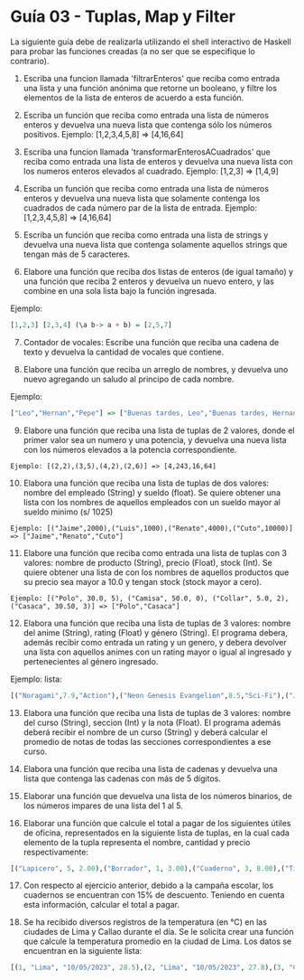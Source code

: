 # Guía 03 - Tuplas, Map y Filter

La siguiente guía debe de realizarla utilizando el shell interactivo de Haskell para probar las funciones creadas (a no ser que se especifique lo contrario).

1. Escriba una funcion llamada 'filtrarEnteros' que reciba como entrada una lista y una función anónima que retorne un booleano, y filtre los elementos de la lista de enteros de acuerdo a esta función.

2. Escriba un función que reciba como entrada una lista de números enteros y devuelva una nueva lista que contenga sólo los números positivos. Ejemplo: [1,2,3,4,5,8] => [4,16,64]

3. Escriba una funcion llamada 'transformarEnterosACuadrados' que reciba como entrada una lista de enteros y devuelva una nueva lista con los numeros enteros elevados al cuadrado. Ejemplo: [1,2,3] => [1,4,9]

4. Escriba un función que reciba como entrada una lista de números enteros y devuelva una nueva lista que solamente contenga los cuadrados de cada número par de la lista de entrada. Ejemplo: [1,2,3,4,5,8] => [4,16,64]

5. Escriba un función que reciba como entrada una lista de strings y devuelva una nueva lista que contenga solamente aquellos strings que tengan más de 5 caracteres.

6. Elabore una función que reciba dos listas de enteros (de igual tamaño) y una función que reciba 2 enteros y devuelva un nuevo entero, y las combine en una sola lista bajo la función ingresada. 

Ejemplo: 

``` haskell
[1,2,3] [2,3,4] (\a b-> a + b) = [2,5,7]
```

7. Contador de vocales: Escribe una función que reciba una cadena de texto y devuelva la cantidad de vocales que contiene.

8. Elabore una función que reciba un arreglo de nombres, y devuelva uno nuevo agregando un saludo al principo de cada nombre. 

Ejemplo: 

```haskell
["Leo","Hernan","Pepe"] => ["Buenas tardes, Leo","Buenas tardes, Hernan","Buenas tardes, Pepe"]
```

9. Elabore una función que reciba una lista de tuplas de 2 valores, donde el primer valor sea un numero y una potencia, y devuelva una nueva lista con los números elevados a la potencia correspondiente. 

```
Ejemplo: [(2,2),(3,5),(4,2),(2,6)] => [4,243,16,64]
```

10. Elabora una función que reciba una lista de tuplas de dos valores: nombre del empleado (String) y sueldo (float). Se quiere obtener una lista con los nombres de aquellos empleados con un sueldo mayor al sueldo minimo (s/ 1025) 

```
Ejemplo: [("Jaime",2000),("Luis",1000),("Renato",4000),("Cuto",10000)] => ["Jaime","Renato","Cuto"]
```

11. Elabore una función que reciba como entrada una lista de tuplas con 3 valores: nombre de producto (String), precio (Float), stock (Int). Se quiere obtener una lista de con los nombres de aquellos productos que su precio sea mayor a 10.0 y tengan stock (stock mayor a cero). 

```
Ejemplo: [("Polo", 30.0, 5), ("Camisa", 50.0, 0), ("Collar", 5.0, 2), ("Casaca", 30.50, 3)] => ["Polo","Casaca"]
```

12. Elabora una función que reciba una lista de tuplas de 3 valores: nombre del anime (String), rating (Float) y género (String). El programa debera, además recibir como entrada un rating y un genero, y debera devolver una lista con aquellos animes con un rating mayor o igual al ingresado y pertenecientes al género ingresado. 

Ejemplo: lista: 

``` haskell
[("Noragami",7.9,"Action"),("Neon Genesis Evangelion",8.5,"Sci-Fi"),("Jujutsu Kaisen",8.5,"Action"),("Sword Art Online",7.5,"Adventure"),("Tokyo Ghoul",7.7,"Fantasy"),("Fullmetal Alchemist: Brotherhood",9.1,"Action")] rating: 8.3 género: "Action" El resultado deberia ser: [("Jujutsu Kaisen",8.5,"Action"),("Fullmetal Alchemist: Brotherhood",9.1,"Action")]
```

13. Elabora una función que reciba una lista de tuplas de 3 valores: nombre del curso (String), seccion (Int) y la nota (Float). El programa además deberá recibir el nombre de un curso (String) y deberá calcular el promedio de notas de todas las secciones correspondientes a ese curso.

14. Elabora una función que reciba una lista de cadenas y devuelva una lista que contenga las cadenas con más de 5 dígitos.

15. Elaborar una función que devuelva una lista de los números binarios, de los números impares de una lista del 1 al 5.

16. Elaborar una función que calcule el total a pagar de los siguientes útiles de oficina, representados en la siguiente lista de tuplas, en la cual cada elemento de la tupla representa el nombre, cantidad y precio respectivamente: 

``` haskell
[("Lapicero", 5, 2.00),("Borrador", 1, 3.00),("Cuaderno", 3, 8.00),("Tijeras", 1, 2.50)]
```

17. Con respecto al ejercicio anterior, debido a la campaña escolar, los cuadernos se encuentran con 15% de descuento. Teniendo en cuenta esta información, calcular el total a pagar.

18. Se ha recibido diversos registros de la temperatura (en °C) en las ciudades de Lima y Callao durante el día. Se le solicita crear una función que calcule la temperatura promedio en la ciudad de Lima. Los datos se encuentran en la siguiente lista: 

``` haskell
[(1, "Lima", "10/05/2023", 28.5),(2, "Lima", "10/05/2023", 27.8),(3, "Callao", "10/05/2023", 30.5),(4, "Lima", "10/05/2023", 27.0),(5, "Lima", "10/05/2023", 29.5),(6, "Callao", "10/05/2023", 28.5),(7, "Callao", "10/05/2023", 27.1),(8, "Callao", "10/05/2023", 26.5),(9, "Lima", "10/05/2023", 30.5),(10, "Lima", "10/05/2023", 31.3),(11, "Lima", "10/05/2023", 26.0),(12, "Callao", "10/05/2023", 27.9),(13, "Callao", "10/05/2023", 25.7),(14, "Lima", "10/05/2023", 24.8)]
```